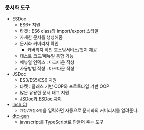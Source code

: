### 문서화 도구
- ESDoc
  - ES6+ 지원
  - 타겟 : ES6 class와 import/export 스타일
  - 자세한 문서를 생성해줌
  - 문서화 커버리지 확인
    - 커버리지 확인 호스팅서비스/뱃지 제공
  - 테스트 코드/메뉴얼 통합 기능
  - 메뉴얼 인덱스 : 마크다운 작성
  - 사용방법 작성 : 마크다운 작성
- JSDoc
  - ES3/ES5/ES6 지원
  - 타켓 : 클래스 기반 OOP와 프로토타입 기반 OOP
  - 많은 유용한 문서 태그 지원
  - [JSDoc과 ESDoc 차이](https://esdoc.org/manual/faq.html#difference-between-esdoc-and-jsdoc)
- [Inch CI](https://inch-ci.org/)
  - `계정/저장소명`을 입력하면 자동으로 문서화의 커버리지를 알려준다.
- [dtc-gen](https://www.npmjs.com/package/dts-gen)
  - javascript를 TypeScript로 만들어 주는 도구